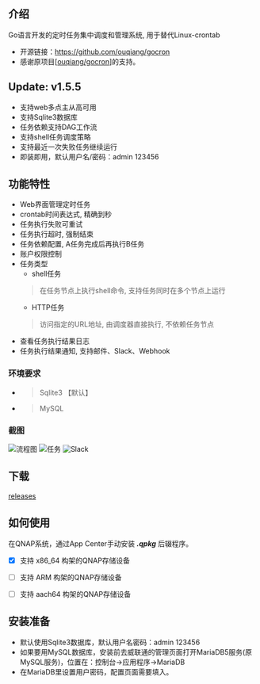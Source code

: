 ## 介绍
Go语言开发的定时任务集中调度和管理系统, 用于替代Linux-crontab

* 开源链接：https://github.com/ouqiang/gocron
* 感谢原项目[[ouqiang/gocron](https://github.com/ouqiang/gocron)]的支持。 


## Update: v1.5.5
* 支持web多点主从高可用
* 支持Sqlite3数据库
* 任务依赖支持DAG工作流
* 支持shell任务调度策略
* 支持最近一次失败任务继续运行
* 即装即用，默认用户名/密码：admin 123456

## 功能特性
* Web界面管理定时任务
* crontab时间表达式, 精确到秒
* 任务执行失败可重试
* 任务执行超时, 强制结束
* 任务依赖配置, A任务完成后再执行B任务
* 账户权限控制
* 任务类型
    * shell任务
    > 在任务节点上执行shell命令, 支持任务同时在多个节点上运行
    * HTTP任务
    > 访问指定的URL地址, 由调度器直接执行, 不依赖任务节点
* 查看任务执行结果日志
* 任务执行结果通知, 支持邮件、Slack、Webhook

### 环境要求
* >  Sqlite3 【默认】
* >  MySQL
### 截图
![流程图](https://raw.githubusercontent.com/ouqiang/gocron/master/assets/screenshot/scheduler.png)
![任务](https://raw.githubusercontent.com/ouqiang/gocron/master/assets/screenshot/task.png)
![Slack](https://raw.githubusercontent.com/ouqiang/gocron/master/assets/screenshot/notification.png)

## 下载
[releases](https://github.com/iranee/qnap-gocron/releases)  
 
## 如何使用
在QNAP系统，通过App Center手动安装 ***.qpkg*** 后辍程序。

- [x]  支持 x86_64 构架的QNAP存储设备
- [ ]  支持 ARM 构架的QNAP存储设备
- [ ]  支持 aach64 构架的QNAP存储设备

  
## 安装准备
- 默认使用Sqlite3数据库，默认用户名密码：admin 123456
- 如果要用MySQL数据库，安装前去威联通的管理页面打开MariaDB5服务(原MySQL服务)，位置在：控制台→应用程序→MariaDB
- 在MariaDB里设置用户密码，配置页面需要填入。
